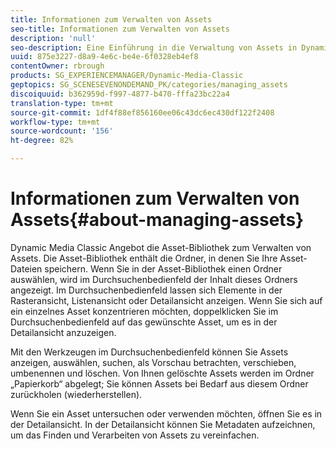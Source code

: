 ```yaml
---
title: Informationen zum Verwalten von Assets
seo-title: Informationen zum Verwalten von Assets
description: 'null'
seo-description: Eine Einführung in die Verwaltung von Assets in Dynamic Media Classic
uuid: 875e3227-d8a9-4e6c-be4e-6f0328eb4ef8
contentOwner: rbrough
products: SG_EXPERIENCEMANAGER/Dynamic-Media-Classic
geptopics: SG_SCENESEVENONDEMAND_PK/categories/managing_assets
discoiquuid: b362959d-f997-4877-b470-fffa23bc22a4
translation-type: tm+mt
source-git-commit: 1df4f88ef856160ee06c43dc6ec430df122f2408
workflow-type: tm+mt
source-wordcount: '156'
ht-degree: 82%

---
```



# Informationen zum Verwalten von Assets{#about-managing-assets}

Dynamic Media Classic Angebot die Asset-Bibliothek zum Verwalten von Assets. Die Asset-Bibliothek enthält die Ordner, in denen Sie Ihre Asset-Dateien speichern. Wenn Sie in der Asset-Bibliothek einen Ordner auswählen, wird im Durchsuchenbedienfeld der Inhalt dieses Ordners angezeigt. Im Durchsuchenbedienfeld lassen sich Elemente in der Rasteransicht, Listenansicht oder Detailansicht anzeigen. Wenn Sie sich auf ein einzelnes Asset konzentrieren möchten, doppelklicken Sie im Durchsuchenbedienfeld auf das gewünschte Asset, um es in der Detailansicht anzuzeigen.

Mit den Werkzeugen im Durchsuchenbedienfeld können Sie Assets anzeigen, auswählen, suchen, als Vorschau betrachten, verschieben, umbenennen und löschen. Von Ihnen gelöschte Assets werden im Ordner „Papierkorb“ abgelegt; Sie können Assets bei Bedarf aus diesem Ordner zurückholen (wiederherstellen).

Wenn Sie ein Asset untersuchen oder verwenden möchten, öffnen Sie es in der Detailansicht. In der Detailansicht können Sie Metadaten aufzeichnen, um das Finden und Verarbeiten von Assets zu vereinfachen.
